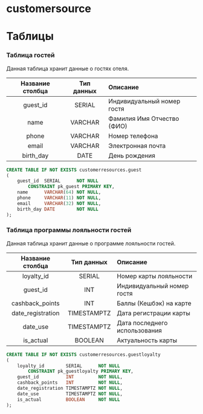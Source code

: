 # customersource



# Таблицы
### Таблица гостей
Данная таблица хранит данные о гостях отеля.

| Название столбца | Тип данных | Описание                   |
|:----------------:|:----------:|:---------------------------|
|     guest_id     |   SERIAL   | Индивидуальный номер гостя |
|       name       |  VARCHAR   | Фамилия Имя Отчество (ФИО) |
|      phone       |  VARCHAR   | Номер телефона             |
|      email       |  VARCHAR   | Электронная почта          |
|    birth_day     |    DATE    | День рождения              |
```sql
CREATE TABLE IF NOT EXISTS customerresources.guest
(
    guest_id  SERIAL      NOT NULL
        CONSTRAINT pk_guest PRIMARY KEY,
    name      VARCHAR(64) NOT NULL,
    phone     VARCHAR(11) NOT NULL,
    email     VARCHAR(32) NOT NULL,
    birth_day DATE        NOT NULL
);
```

### Таблица программы лояльности гостей
Данная таблица хранит данные о программе лояльности гостей.  

| Название столбца  | Тип данных  | Описание                      |
|:-----------------:|:-----------:|:------------------------------|
|    loyalty_id     |   SERIAL    | Номер карты лояльности        |
|     guest_id      |     INT     | Индивидуальный номер гостя    |
|  cashback_points  |     INT     | Баллы (Кешбэк) на карте       |
| date_registration | TIMESTAMPTZ | Дата регистрации карты        |
|     date_use      | TIMESTAMPTZ | Дата последнего использования |
|     is_actual     |   BOOLEAN   | Актуальность карты            |
```sql
CREATE TABLE IF NOT EXISTS customerresources.guestloyalty
(
    loyalty_id        SERIAL      NOT NULL
        CONSTRAINT pk_guestloyalty PRIMARY KEY,
    guest_id          INT         NOT NULL,
    cashback_points   INT         NOT NULL,
    date_registration TIMESTAMPTZ NOT NULL,
    date_use          TIMESTAMPTZ NOT NULL,
    is_actual         BOOLEAN     NOT NULL
);
```